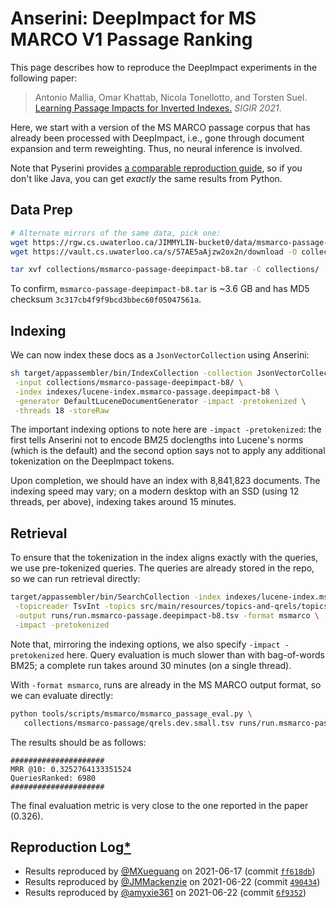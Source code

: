 # Anserini: DeepImpact for MS MARCO V1 Passage Ranking

This page describes how to reproduce the DeepImpact experiments in the following paper:

> Antonio Mallia, Omar Khattab, Nicola Tonellotto, and Torsten Suel. [Learning Passage Impacts for Inverted Indexes.](https://dl.acm.org/doi/10.1145/3404835.3463030) _SIGIR 2021_.

Here, we start with a version of the MS MARCO passage corpus that has already been processed with DeepImpact, i.e., gone through document expansion and term reweighting.
Thus, no neural inference is involved.

Note that Pyserini provides [a comparable reproduction guide](https://github.com/castorini/pyserini/blob/master/docs/experiments-deepimpact.md), so if you don't like Java, you can get _exactly_ the same results from Python.

## Data Prep

```bash
# Alternate mirrors of the same data, pick one:
wget https://rgw.cs.uwaterloo.ca/JIMMYLIN-bucket0/data/msmarco-passage-deepimpact-b8.tar -P collections/
wget https://vault.cs.uwaterloo.ca/s/57AE5aAjzw2ox2n/download -O collections/msmarco-passage-deepimpact-b8.tar

tar xvf collections/msmarco-passage-deepimpact-b8.tar -C collections/
```

To confirm, `msmarco-passage-deepimpact-b8.tar` is ~3.6 GB and has MD5 checksum `3c317cb4f9f9bcd3bbec60f05047561a`.

## Indexing

We can now index these docs as a `JsonVectorCollection` using Anserini:

```bash
sh target/appassembler/bin/IndexCollection -collection JsonVectorCollection \
 -input collections/msmarco-passage-deepimpact-b8/ \
 -index indexes/lucene-index.msmarco-passage.deepimpact-b8 \
 -generator DefaultLuceneDocumentGenerator -impact -pretokenized \
 -threads 18 -storeRaw
```

The important indexing options to note here are `-impact -pretokenized`: the first tells Anserini not to encode BM25 doclengths into Lucene's norms (which is the default) and the second option says not to apply any additional tokenization on the DeepImpact tokens.

Upon completion, we should have an index with 8,841,823 documents.
The indexing speed may vary; on a modern desktop with an SSD (using 12 threads, per above), indexing takes around 15 minutes.

## Retrieval

To ensure that the tokenization in the index aligns exactly with the queries, we use pre-tokenized queries.
The queries are already stored in the repo, so we can run retrieval directly:

```bash
target/appassembler/bin/SearchCollection -index indexes/lucene-index.msmarco-passage.deepimpact-b8 \
 -topicreader TsvInt -topics src/main/resources/topics-and-qrels/topics.msmarco-passage.dev-subset.deepimpact.tsv.gz \
 -output runs/run.msmarco-passage.deepimpact-b8.tsv -format msmarco \
 -impact -pretokenized
```

Note that, mirroring the indexing options, we also specify `-impact -pretokenized` here.
Query evaluation is much slower than with bag-of-words BM25; a complete run takes around 30 minutes (on a single thread).

With `-format msmarco`, runs are already in the MS MARCO output format, so we can evaluate directly:

```bash
python tools/scripts/msmarco/msmarco_passage_eval.py \
   collections/msmarco-passage/qrels.dev.small.tsv runs/run.msmarco-passage.deepimpact-b8.tsv
```

The results should be as follows:

```
#####################
MRR @10: 0.3252764133351524
QueriesRanked: 6980
#####################
```

The final evaluation metric is very close to the one reported in the paper (0.326).


## Reproduction Log[*](reproducibility.md)

+ Results reproduced by [@MXueguang](https://github.com/MXueguang) on 2021-06-17 (commit [`ff618db`](https://github.com/castorini/anserini/commit/ff618dbf87feee0ad75dc42c72a361c05984097d))
+ Results reproduced by [@JMMackenzie](https://github.com/jmmackenzie) on 2021-06-22 (commit [`490434`](https://github.com/castorini/anserini/commit/490434172a035b6eade8c17771aed83cc7f5d996))
+ Results reproduced by [@amyxie361](https://github.com/amyxie361) on 2021-06-22 (commit [`6f9352`](https://github.com/castorini/anserini/commit/6f9352fc5d6a4938fadc2bda9d0c428056eec5f0))
